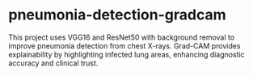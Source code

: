 # pneumonia-detection-gradcam
This project uses VGG16 and ResNet50 with background removal to improve pneumonia detection from chest X-rays. Grad-CAM provides  explainability by highlighting infected lung areas, enhancing diagnostic accuracy and clinical trust.
